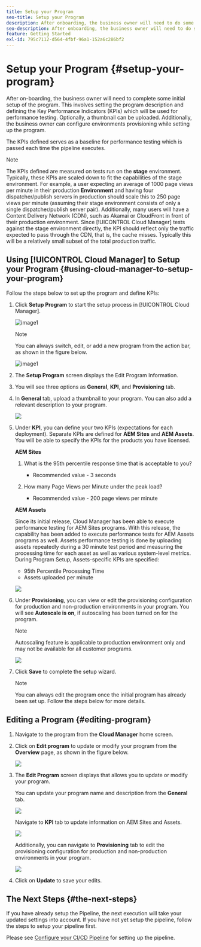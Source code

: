 ```yaml
---
title: Setup your Program
seo-title: Setup your Program
description: After onboarding, the business owner will need to do some initial setup of the program.
seo-description: After onboarding, the business owner will need to do some initial setup of Adobe AEM Cloud Manager. This involves setting the program description and defining the KPIs which will be used for performance testing. 
feature: Getting Started
exl-id: 795c7112-d564-4fbf-96a1-152a6c286bf2
---
```

# Setup your Program {#setup-your-program}

After on-boarding, the business owner will need to complete some initial setup of the program. This involves setting the program description and defining the Key Performance Indicators (KPIs) which will be used for performance testing. Optionally, a thumbnail can be uploaded. Additionally, the business owner can configure environments provisioning while setting up the program.

The KPIs defined serves as a baseline for performance testing which is passed each time the pipeline executes.

>[!NOTE]
>The KPIs defined are measured on tests run on the **stage** environment. Typically, these KPIs are scaled down to fit the capabilities of the stage environment.
>For example, a user expecting an average of 1000 page views per minute in their production **Environment** and having four dispatcher/publish servers in production should scale this to 250 page views per minute (assuming their stage environment consists of only a single dispatcher/publish server pair).
>Additionally, many users will have a Content Delivery Network (CDN), such as Akamai or CloudFront in front of their production environment. Since [!UICONTROL Cloud Manager] tests against the stage environment directly, the KPI should reflect only the traffic expected to pass through the CDN, that is, the cache misses. Typically this will be a relatively small subset of the total production traffic.

## Using [!UICONTROL Cloud Manager] to Setup your Program {#using-cloud-manager-to-setup-your-program}

Follow the steps below to set up the program and define KPIs:

1. Click **Setup Program** to start the setup process in [!UICONTROL Cloud Manager].

   ![image1](assets/set-up-program/setup1.png)

   >[!NOTE]
   > You can always switch, edit, or add a new program from the action bar, as shown in the figure below.

   ![image1](assets/set-up-program/setup2.png)


1. The **Setup Program** screen displays the Edit Program Information.

1. You will see three options as **General**, **KPI**, and **Provisioning** tab.

1. In **General** tab, upload a thumbnail to your program. You can also add a relevant description to your program.

   ![](assets/Setup_Program-General.png)

1. Under **KPI**, you can define your two KPIs (expectations for each deployment). Separate KPIs are defined for **AEM Sites** and **AEM Assets**. You will be able to specify the KPIs for the products you have licensed.

   **AEM Sites**

    1. What is the 95th percentile response time that is acceptable to you?

       * Recommended value - 3 seconds

    1. How many Page Views per Minute under the peak load?

        * Recommended value - 200 page views per minute

   **AEM Assets**

    Since its initial release, Cloud Manager has been able to execute performance testing for AEM Sites programs. With this release, the capability has been added to execute performance tests for AEM Assets programs as well. Assets performance testing is done by uploading assets repeatedly during a 30 minute test period and measuring the processing time for each asset as well as various system-level metrics.
    During Program Setup, Assets-specific KPIs are specified:

    * 95th Percentile Processing Time
    * Assets uploaded per minute

   ![](assets/Setup_Program-KPIs.png)

1. Under **Provisioning**, you can view or edit the provisioning configuration for production and non-production environments in your program. You will see **Autoscale is on**, if autoscaling has been turned on for the program.

   >[!NOTE]
   >Autoscaling feature is applicable to production environment only and may not be available for all customer programs.

   ![](assets/Setup_Program-Provisioning.png)

1. Click **Save** to complete the setup wizard.

   >[!NOTE]
   >You can always edit the program once the initial program has already been set up. Follow the steps below for more details.

## Editing a Program {#editing-program}

1. Navigate to the program from the **Cloud Manager** home screen.

1. Click on **Edit program** to update or modify your program from the **Overview** page, as shown in the figure below.

   ![](assets/set-up-program/edit-program1.png) 

1. The **Edit Program** screen displays that allows you to update or modify your program.

   You can update your program name and description from the **General** tab.

   ![](assets/set-up-program/edit-program-general.png)

   Navigate to **KPI** tab to update information on AEM Sites and Assets.

   ![](assets/set-up-program/edit-program-kpi.png)

   Additionally, you can navigate to **Provisioning** tab to edit the provisioning configuration for production and non-production environments in your program.

   ![](assets/set-up-program/edit-program-provision.png)

1. Click on **Update** to save your edits.

## The Next Steps {#the-next-steps}

If you have already setup the Pipeline, the next execution will take your updated settings into account. If you have not yet setup the pipeline, follow the steps to setup your pipeline first.

Please see [Configure your CI/CD Pipeline](https://helpx.adobe.com/experience-manager/cloud-manager/using/configuring-pipeline.html) for setting up the pipeline.
